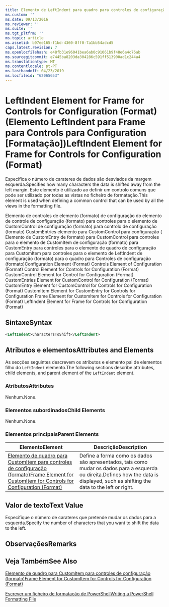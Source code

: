 ```yaml
---
title: Elemento de LeftIndent para quadro para controles de configuração (formato) | Documentos da Microsoft
ms.custom: ''
ms.date: 09/13/2016
ms.reviewer: ''
ms.suite: ''
ms.tgt_pltfrm: ''
ms.topic: article
ms.assetid: b97ee165-f1bd-4360-8ff0-7a1bb54adcd5
caps.latest.revision: 7
ms.openlocfilehash: e48fb31e96041bea6ab0c91061b9f48e6a4c76ab
ms.sourcegitcommit: e7445ba8203da304286c591ff513900ad1c244a4
ms.translationtype: MT
ms.contentlocale: pt-PT
ms.lasthandoff: 04/23/2019
ms.locfileid: "62065653"
---
```

# <a name="leftindent-element-for-frame-for-controls-for-configuration-format"></a><span data-ttu-id="0ceb5-102">LeftIndent Element for Frame for Controls for Configuration (Format) (Elemento LeftIndent para Frame para Controls para Configuration [Formatação])</span><span class="sxs-lookup"><span data-stu-id="0ceb5-102">LeftIndent Element for Frame for Controls for Configuration (Format)</span></span>

<span data-ttu-id="0ceb5-103">Especifica o número de carateres de dados são desviados da margem esquerda.</span><span class="sxs-lookup"><span data-stu-id="0ceb5-103">Specifies how many characters the data is shifted away from the left margin.</span></span> <span data-ttu-id="0ceb5-104">Este elemento é utilizado ao definir um controlo comuns que pode ser utilizado por todas as vistas no ficheiro de formatação.</span><span class="sxs-lookup"><span data-stu-id="0ceb5-104">This element is used when defining a common control that can be used by all the views in the formatting file.</span></span>

<span data-ttu-id="0ceb5-105">Elemento de controles de elemento (formato) de configuração do elemento de controle de configuração (formato) para controles para o elemento de CustomControl de configuração (formato) para controlo de configuração (formato) CustomEntries elemento para CustomControl para configuração ( Elemento de CustomEntry de formato) para CustomControl para controles para o elemento de CustomItem de configuração (formato) para CustomEntry para controles para o elemento de quadro de configuração para CustomItem para controles para o elemento de LeftIndent de configuração (formato) para o quadro para Controles de configuração (formato)</span><span class="sxs-lookup"><span data-stu-id="0ceb5-105">Configuration Element (Format) Controls Element of Configuration (Format) Control Element for Controls for Configuration (Format) CustomControl Element for Control for Configuration (Format) CustomEntries Element for CustomControl for Configuration (Format) CustomEntry Element for CustomControl for Controls for Configuration (Format) CustomItem Element for CustomEntry for Controls for Configuration Frame Element for CustomItem for Controls for Configuration (Format) LeftIndent Element for Frame for Controls for Configuration (Format)</span></span>

## <a name="syntax"></a><span data-ttu-id="0ceb5-106">Sintaxe</span><span class="sxs-lookup"><span data-stu-id="0ceb5-106">Syntax</span></span>

```xml
<LeftIndent>CharactersToShift</LeftIndent>
```

## <a name="attributes-and-elements"></a><span data-ttu-id="0ceb5-107">Atributos e elementos</span><span class="sxs-lookup"><span data-stu-id="0ceb5-107">Attributes and Elements</span></span>

<span data-ttu-id="0ceb5-108">As secções seguintes descrevem os atributos e elemento pai de elementos filho do `LeftIndent` elemento.</span><span class="sxs-lookup"><span data-stu-id="0ceb5-108">The following sections describe attributes, child elements, and parent element of the `LeftIndent` element.</span></span>

### <a name="attributes"></a><span data-ttu-id="0ceb5-109">Atributos</span><span class="sxs-lookup"><span data-stu-id="0ceb5-109">Attributes</span></span>

<span data-ttu-id="0ceb5-110">Nenhum.</span><span class="sxs-lookup"><span data-stu-id="0ceb5-110">None.</span></span>

### <a name="child-elements"></a><span data-ttu-id="0ceb5-111">Elementos subordinados</span><span class="sxs-lookup"><span data-stu-id="0ceb5-111">Child Elements</span></span>

<span data-ttu-id="0ceb5-112">Nenhum.</span><span class="sxs-lookup"><span data-stu-id="0ceb5-112">None.</span></span>

### <a name="parent-elements"></a><span data-ttu-id="0ceb5-113">Elementos principais</span><span class="sxs-lookup"><span data-stu-id="0ceb5-113">Parent Elements</span></span>

|<span data-ttu-id="0ceb5-114">Elemento</span><span class="sxs-lookup"><span data-stu-id="0ceb5-114">Element</span></span>|<span data-ttu-id="0ceb5-115">Descrição</span><span class="sxs-lookup"><span data-stu-id="0ceb5-115">Description</span></span>|
|-------------|-----------------|
|[<span data-ttu-id="0ceb5-116">Elemento de quadro para CustomItem para controles de configuração (formato)</span><span class="sxs-lookup"><span data-stu-id="0ceb5-116">Frame Element for CustomItem for Controls for Configuration (Format)</span></span>](./frame-element-for-customitem-for-controls-for-configuration-format.md)|<span data-ttu-id="0ceb5-117">Define a forma como os dados são apresentados, tais como mudar os dados para a esquerda ou direita.</span><span class="sxs-lookup"><span data-stu-id="0ceb5-117">Defines how the data is displayed, such as shifting the data to the left or right.</span></span>|

## <a name="text-value"></a><span data-ttu-id="0ceb5-118">Valor de texto</span><span class="sxs-lookup"><span data-stu-id="0ceb5-118">Text Value</span></span>

<span data-ttu-id="0ceb5-119">Especifique o número de carateres que pretende mudar os dados para a esquerda.</span><span class="sxs-lookup"><span data-stu-id="0ceb5-119">Specify the number of characters that you want to shift the data to the left.</span></span>

## <a name="remarks"></a><span data-ttu-id="0ceb5-120">Observações</span><span class="sxs-lookup"><span data-stu-id="0ceb5-120">Remarks</span></span>

## <a name="see-also"></a><span data-ttu-id="0ceb5-121">Veja Também</span><span class="sxs-lookup"><span data-stu-id="0ceb5-121">See Also</span></span>

[<span data-ttu-id="0ceb5-122">Elemento de quadro para CustomItem para controles de configuração (formato)</span><span class="sxs-lookup"><span data-stu-id="0ceb5-122">Frame Element for CustomItem for Controls for Configuration (Format)</span></span>](./frame-element-for-customitem-for-controls-for-configuration-format.md)

[<span data-ttu-id="0ceb5-123">Escrever um ficheiro de formatação de PowerShell</span><span class="sxs-lookup"><span data-stu-id="0ceb5-123">Writing a PowerShell Formatting File</span></span>](./writing-a-powershell-formatting-file.md)
